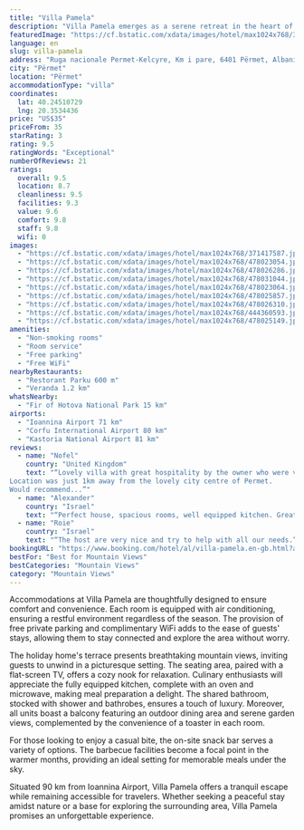 ```yaml
---
title: "Villa Pamela"
description: "Villa Pamela emerges as a serene retreat in the heart of Përmet, offering an idyllic setting for travelers seeking both relaxation and adventure."
featuredImage: "https://cf.bstatic.com/xdata/images/hotel/max1024x768/371417587.jpg?k=cd796f46f04cd885ccb293d822bf35d2d1b41e163ad50185dbeb05c7e901f2b8&o=&hp=1"
language: en
slug: villa-pamela
address: "Ruga nacionale Permet-Kelcyre, Km i pare, 6401 Përmet, Albania"
city: "Përmet"
location: "Përmet"
accommodationType: "villa"
coordinates:
  lat: 40.24510729
  lng: 20.3534436
price: "US$35"
priceFrom: 35
starRating: 3
rating: 9.5
ratingWords: "Exceptional"
numberOfReviews: 21
ratings:
  overall: 9.5
  location: 8.7
  cleanliness: 9.5
  facilities: 9.3
  value: 9.6
  comfort: 9.8
  staff: 9.8
  wifi: 0
images:
  - "https://cf.bstatic.com/xdata/images/hotel/max1024x768/371417587.jpg?k=cd796f46f04cd885ccb293d822bf35d2d1b41e163ad50185dbeb05c7e901f2b8&o=&hp=1"
  - "https://cf.bstatic.com/xdata/images/hotel/max1024x768/478023054.jpg?k=a50ef3f09808e1d378ef830cf95e3b15a16ed81f0d22c69550c9bf0c680613dc&o=&hp=1"
  - "https://cf.bstatic.com/xdata/images/hotel/max1024x768/478026286.jpg?k=1db5b5ac841fd8b1568e77b4fce07877b353da6598a184a3ff6b80538a04f522&o=&hp=1"
  - "https://cf.bstatic.com/xdata/images/hotel/max1024x768/478031044.jpg?k=b61889857a1ea251386095d8efbfcbec6ec41179e0e8a13c40e542b778451f46&o=&hp=1"
  - "https://cf.bstatic.com/xdata/images/hotel/max1024x768/478023064.jpg?k=b0fe8b0adde1068f5a2266966df5b188a3895e30a72bdd86dfd8faaead3d69dd&o=&hp=1"
  - "https://cf.bstatic.com/xdata/images/hotel/max1024x768/478025857.jpg?k=4cabecc5f13271c67076bd9a0dedf174802a1821ad02d8c41d05e016a0de2d7e&o=&hp=1"
  - "https://cf.bstatic.com/xdata/images/hotel/max1024x768/478026310.jpg?k=69a1af681d8b4cb0e82414f61d7f3d277a82f6441713210c8ce508315ca30f9c&o=&hp=1"
  - "https://cf.bstatic.com/xdata/images/hotel/max1024x768/444360593.jpg?k=104bea7bbe5c6184ab3bae59671873472c7cf404e19fa2f2a02a50fde9317661&o=&hp=1"
  - "https://cf.bstatic.com/xdata/images/hotel/max1024x768/478025149.jpg?k=b351b2ce73e1bdf76cff7ab5bccd269e5f75819447453c2430e8d552812f2454&o=&hp=1"
amenities:
  - "Non-smoking rooms"
  - "Room service"
  - "Free parking"
  - "Free WiFi"
nearbyRestaurants:
  - "Restorant Parku 600 m"
  - "Veranda 1.2 km"
whatsNearby:
  - "Fir of Hotova National Park 15 km"
airports:
  - "Ioannina Airport 71 km"
  - "Corfu International Airport 80 km"
  - "Kastoria National Airport 81 km"
reviews:
  - name: "Nofel"
    country: "United Kingdom"
    text: "“Lovely villa with great hospitality by the owner who were very helpful and very prompt with anything we needed help with. Lovely rooms and a nice lounge to relax.
Location was just 1km away from the lovely city centre of Permet.
Would recommend...”"
  - name: "Alexander"
    country: "Israel"
    text: "“Perfect house, spacious rooms, well equipped kitchen. Great views from the balcony. Helpful and welcoming host. Very recommended house”"
  - name: "Roie"
    country: "Israel"
    text: "“The host are very nice and try to help with all our needs.”"
bookingURL: "https://www.booking.com/hotel/al/villa-pamela.en-gb.html?aid=8035640"
bestFor: "Best for Mountain Views"
bestCategories: "Mountain Views"
category: "Mountain Views"
---
```


Accommodations at Villa Pamela are thoughtfully designed to ensure comfort and convenience. Each room is equipped with air conditioning, ensuring a restful environment regardless of the season. The provision of free private parking and complimentary WiFi adds to the ease of guests' stays, allowing them to stay connected and explore the area without worry.

The holiday home's terrace presents breathtaking mountain views, inviting guests to unwind in a picturesque setting. The seating area, paired with a flat-screen TV, offers a cozy nook for relaxation. Culinary enthusiasts will appreciate the fully equipped kitchen, complete with an oven and microwave, making meal preparation a delight. The shared bathroom, stocked with shower and bathrobes, ensures a touch of luxury. Moreover, all units boast a balcony featuring an outdoor dining area and serene garden views, complemented by the convenience of a toaster in each room.

For those looking to enjoy a casual bite, the on-site snack bar serves a variety of options. The barbecue facilities become a focal point in the warmer months, providing an ideal setting for memorable meals under the sky.

Situated 90 km from Ioannina Airport, Villa Pamela offers a tranquil escape while remaining accessible for travelers. Whether seeking a peaceful stay amidst nature or a base for exploring the surrounding area, Villa Pamela promises an unforgettable experience.